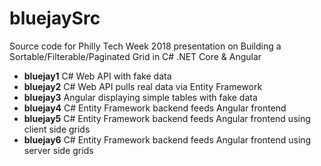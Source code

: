 # bluejaySrc
Source code for Philly Tech Week 2018 presentation on Building a Sortable/Filterable/Paginated Grid in C# .NET Core &amp; Angular

* **bluejay1** C# Web API with fake data
* **bluejay2** C# Web API pulls real data via Entity Framework
* **bluejay3** Angular displaying simple tables with fake data
* **bluejay4** C# Entity Framework backend feeds Angular frontend
* **bluejay5** C# Entity Framework backend feeds Angular frontend using client side grids
* **bluejay6** C# Entity Framework backend feeds Angular frontend using server side grids

